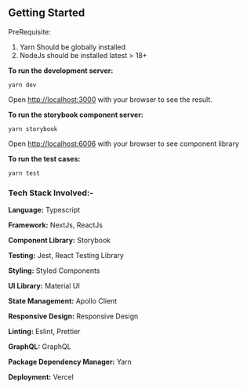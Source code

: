 ## Getting Started

PreRequisite:

1. Yarn Should be globally installed
2. NodeJs should be installed latest > 18+

**To run the development server:**

```
yarn dev
```

Open [http://localhost:3000](http://localhost:3000) with your browser to see the result.

**To run the storybook component server:**

```
yarn storybook
```

Open [http://localhost:6006](http://localhost:6006) with your browser to see component library

**To run the test cases:**

```
yarn test
```

### Tech Stack Involved:-

**Language:** Typescript

**Framework:** NextJs, ReactJs

**Component Library:** Storybook

**Testing:** Jest, React Testing Library

**Styling:** Styled Components

**UI Library:** Material UI

**State Management:** Apollo Client

**Responsive Design:** Responsive Design

**Linting:** Eslint, Prettier

**GraphQL:** GraphQL

**Package Dependency Manager:** Yarn

**Deployment:** Vercel
